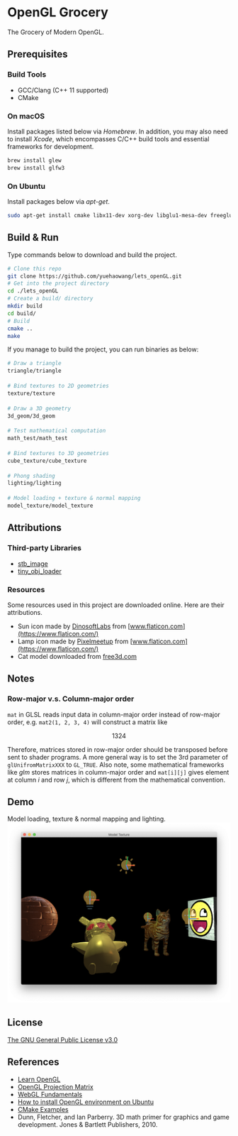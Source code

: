 # OpenGL Grocery

The Grocery of Modern OpenGL.


## Prerequisites

### Build Tools

- GCC/Clang (C++ 11 supported)
- CMake

### On macOS

Install packages listed below via *Homebrew*. In addition, you may also need to install *Xcode*, which encompasses C/C++ build tools and essential frameworks for development.

```bash
brew install glew
brew install glfw3
```

### On Ubuntu

Install packages below via *apt-get*.

```bash
sudo apt-get install cmake libx11-dev xorg-dev libglu1-mesa-dev freeglut3-dev libglew1.5 libglew1.5-dev libglu1-mesa libglu1-mesa-dev libgl1-mesa-glx libgl1-mesa-dev libglfw3-dev
```


## Build & Run

Type commands below to download and build the project.

```bash
# Clone this repo
git clone https://github.com/yuehaowang/lets_openGL.git
# Get into the project directory
cd ./lets_openGL
# Create a build/ directory
mkdir build
cd build/
# Build
cmake ..
make
```

If you manage to build the project, you can run binaries as below:

```bash
# Draw a triangle
triangle/triangle

# Bind textures to 2D geometries
texture/texture

# Draw a 3D geometry
3d_geom/3d_geom

# Test mathematical computation
math_test/math_test

# Bind textures to 3D geometries
cube_texture/cube_texture

# Phong shading
lighting/lighting

# Model loading + texture & normal mapping
model_texture/model_texture

```


## Attributions

### Third-party Libraries

- [stb_image](https://github.com/nothings/stb)
- [tiny_obj_loader](https://github.com/tinyobjloader/tinyobjloader)

### Resources

Some resources used in this project are downloaded online. Here are their attributions.

- Sun icon made by [DinosoftLabs](https://www.flaticon.com/authors/dinosoftlabs) from [www.flaticon.com](https://www.flaticon.com/)
- Lamp icon made by [Pixelmeetup](https://www.flaticon.com/authors/pixelmeetup) from [www.flaticon.com](https://www.flaticon.com/)</a>
- Cat model downloaded from [free3d.com](https://free3d.com/3d-model/cat-v1--522281.html)


## Notes

### Row-major v.s. Column-major order

`mat` in GLSL reads input data in column-major order instead of row-major order, e.g. `mat2(1, 2, 3, 4)` will construct a matrix like

```math
1  3
2  4
```

Therefore, matrices stored in row-major order should be transposed before sent to shader programs. A more general way is to set the 3rd parameter of `glUnifromMatrixXXX` to `GL_TRUE`. Also note, some mathematical frameworks like *glm* stores matrices in column-major order and `mat[i][j]` gives element at column *i* and row *j*, which is different from the mathematical convention.


## Demo

Model loading, texture & normal mapping and lighting.
![Model Texture](README.assets/model_texture.png)


## License

[The GNU General Public License v3.0](https://www.gnu.org/licenses/gpl-3.0.en.html)


## References

- [Learn OpenGL](https://learnopengl.com/)
- [OpenGL Projection Matrix](http://www.songho.ca/opengl/gl_projectionmatrix.html)
- [WebGL Fundamentals](https://webglfundamentals.org/)
- [How to install OpenGL environment on Ubuntu](https://medium.com/@Plimsky/how-to-install-a-opengl-environment-on-ubuntu-e3918cf5ab6c)
- [CMake Examples](http://ttroy50.github.io/cmake-examples/)
- Dunn, Fletcher, and Ian Parberry. 3D math primer for graphics and game development. Jones & Bartlett Publishers, 2010.
